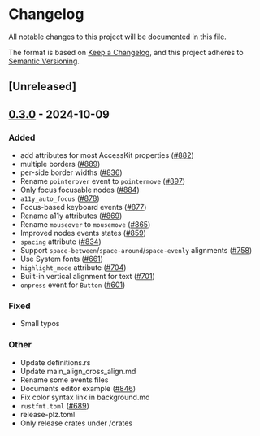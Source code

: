 # Changelog

All notable changes to this project will be documented in this file.

The format is based on [Keep a Changelog](https://keepachangelog.com/en/1.0.0/),
and this project adheres to [Semantic Versioning](https://semver.org/spec/v2.0.0.html).

## [Unreleased]

## [0.3.0](https://github.com/marc2332/freya/compare/freya-elements-v0.2.0...freya-elements-v0.3.0) - 2024-10-09

### Added

- add attributes for most AccessKit properties ([#882](https://github.com/marc2332/freya/pull/882))
- multiple borders ([#889](https://github.com/marc2332/freya/pull/889))
- per-side border widths ([#836](https://github.com/marc2332/freya/pull/836))
- Rename `pointerover` event to `pointermove` ([#897](https://github.com/marc2332/freya/pull/897))
- Only focus focusable nodes ([#884](https://github.com/marc2332/freya/pull/884))
- `a11y_auto_focus` ([#878](https://github.com/marc2332/freya/pull/878))
- Focus-based keyboard events ([#877](https://github.com/marc2332/freya/pull/877))
- Rename a11y attributes ([#869](https://github.com/marc2332/freya/pull/869))
- Rename `mouseover` to `mousemove` ([#865](https://github.com/marc2332/freya/pull/865))
- Improved nodes events states ([#859](https://github.com/marc2332/freya/pull/859))
- `spacing` attribute ([#834](https://github.com/marc2332/freya/pull/834))
- Support `space-between`/`space-around`/`space-evenly` alignments ([#758](https://github.com/marc2332/freya/pull/758))
- Use System fonts ([#661](https://github.com/marc2332/freya/pull/661))
- `highlight_mode` attribute ([#704](https://github.com/marc2332/freya/pull/704))
- Built-in vertical alignment for text ([#701](https://github.com/marc2332/freya/pull/701))
- `onpress` event for `Button` ([#601](https://github.com/marc2332/freya/pull/601))

### Fixed

- Small typos

### Other

- Update definitions.rs
- Update main_align_cross_align.md
- Rename some events files
- Documents editor example ([#846](https://github.com/marc2332/freya/pull/846))
- Fix color syntax link in background.md
- `rustfmt.toml` ([#689](https://github.com/marc2332/freya/pull/689))
- release-plz.toml
- Only release crates under /crates

